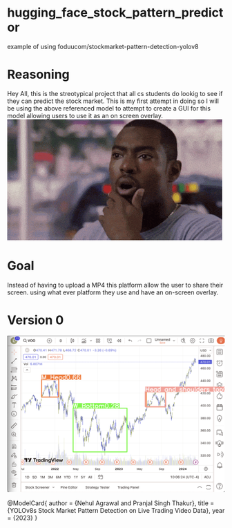 # hugging_face_stock_pattern_predictor
 example of using foduucom/stockmarket-pattern-detection-yolov8

# Reasoning
Hey All, this is the streotypical project that all cs students do lookig to see if they can predict the stock market.  This is my first attempt in doing so I will be using the above referenced model to attempt to create a GUI for this model allowing users to use it as an on screen overlay. ![WoW!](https://github.com/TheManWhoLikesToCode/hugging_face_stock_pattern_predictor/blob/main/joke_gif.gif?raw=true)

# Goal
Instead of having to upload a MP4 this platform allow the user to share their screen. using what ever platform they use and have an on-screen overlay.

# Version 0
![Overlay](https://github.com/TheManWhoLikesToCode/hugging_face_stock_pattern_predictor/blob/main/example_1.png?raw=true)

@ModelCard{
  author = {Nehul Agrawal and Pranjal Singh Thakur},
  title = {YOLOv8s Stock Market Pattern Detection on Live Trading Video Data},
  year = {2023}
}